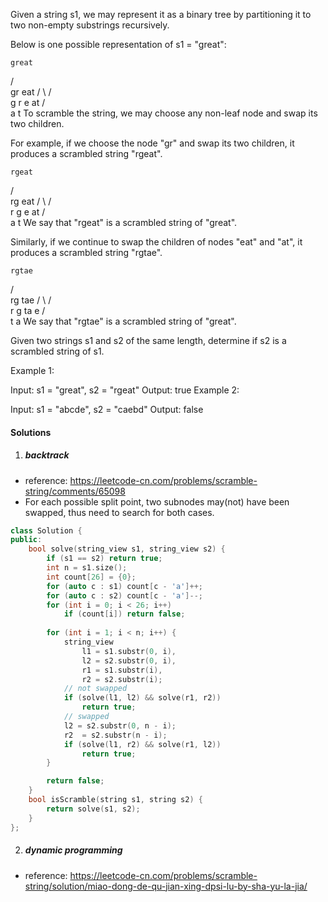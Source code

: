 Given a string s1, we may represent it as a binary tree by partitioning it to two non-empty substrings recursively.

Below is one possible representation of s1 = "great":

    great
   /    \
  gr    eat
 / \    /  \
g   r  e   at
           / \
          a   t
To scramble the string, we may choose any non-leaf node and swap its two children.

For example, if we choose the node "gr" and swap its two children, it produces a scrambled string "rgeat".

    rgeat
   /    \
  rg    eat
 / \    /  \
r   g  e   at
           / \
          a   t
We say that "rgeat" is a scrambled string of "great".

Similarly, if we continue to swap the children of nodes "eat" and "at", it produces a scrambled string "rgtae".

    rgtae
   /    \
  rg    tae
 / \    /  \
r   g  ta  e
       / \
      t   a
We say that "rgtae" is a scrambled string of "great".

Given two strings s1 and s2 of the same length, determine if s2 is a scrambled string of s1.

Example 1:

Input: s1 = "great", s2 = "rgeat"
Output: true
Example 2:

Input: s1 = "abcde", s2 = "caebd"
Output: false


#### Solutions

1. ##### backtrack

- reference: https://leetcode-cn.com/problems/scramble-string/comments/65098
- For each possible split point, two subnodes may(not) have been swapped, thus need to search for both cases.

```c++
class Solution {
public:
    bool solve(string_view s1, string_view s2) {
        if (s1 == s2) return true;
        int n = s1.size();
        int count[26] = {0};
        for (auto c : s1) count[c - 'a']++;
        for (auto c : s2) count[c - 'a']--;
        for (int i = 0; i < 26; i++)
            if (count[i]) return false;
        
        for (int i = 1; i < n; i++) {
            string_view 
                l1 = s1.substr(0, i),
                l2 = s2.substr(0, i),
                r1 = s1.substr(i),
                r2 = s2.substr(i);
            // not swapped
            if (solve(l1, l2) && solve(r1, r2))
                return true;
            // swapped
            l2 = s2.substr(0, n - i);
            r2  = s2.substr(n - i);
            if (solve(l1, r2) && solve(r1, l2))
                return true;
        }

        return false;
    }
    bool isScramble(string s1, string s2) {
        return solve(s1, s2);
    }
};
```

2. ##### dynamic programming

- reference: https://leetcode-cn.com/problems/scramble-string/solution/miao-dong-de-qu-jian-xing-dpsi-lu-by-sha-yu-la-jia/
